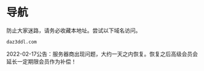 # 导航
防止大家迷路，请务必收藏本地址。尝试以下域名访问。
```
daz3ddl.com
```

2022-02-17公告：服务器商出现问题，大约一天之内恢复。恢复之后高级会员会延长一定期限会员作为补偿！

